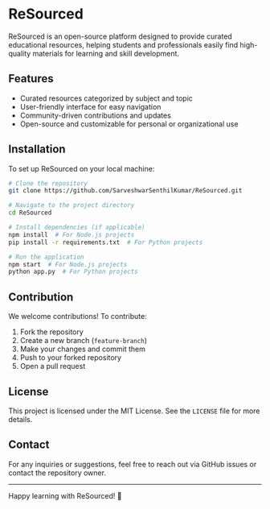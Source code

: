 # ReSourced

ReSourced is an open-source platform designed to provide curated educational resources, helping students and professionals easily find high-quality materials for learning and skill development.

## Features
- Curated resources categorized by subject and topic
- User-friendly interface for easy navigation
- Community-driven contributions and updates
- Open-source and customizable for personal or organizational use

## Installation
To set up ReSourced on your local machine:

```sh
# Clone the repository
git clone https://github.com/SarveshwarSenthilKumar/ReSourced.git

# Navigate to the project directory
cd ReSourced

# Install dependencies (if applicable)
npm install  # For Node.js projects
pip install -r requirements.txt  # For Python projects

# Run the application
npm start  # For Node.js projects
python app.py  # For Python projects
```

## Contribution
We welcome contributions! To contribute:

1. Fork the repository
2. Create a new branch (`feature-branch`)
3. Make your changes and commit them
4. Push to your forked repository
5. Open a pull request

## License
This project is licensed under the MIT License. See the `LICENSE` file for more details.

## Contact
For any inquiries or suggestions, feel free to reach out via GitHub issues or contact the repository owner.

---
Happy learning with ReSourced! 🚀

